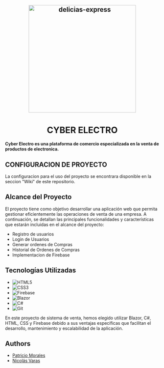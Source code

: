 <h2 align="center">
<img src="https://i.ibb.co/VQVTNgM/logocyber.jpg" alt="delicias-express" width="350" />
</h2>

<h1 align="center">CYBER ELECTRO</h1>
<h4>
Cyber Electro es una plataforma de comercio especializada en la venta de productos de electronica. 
</h4>

##
## CONFIGURACION DE PROYECTO
La configuracion para el uso del proyecto se encontrara disponible en la seccion "Wiki" de este repositorio.

## Alcance del Proyecto
El proyecto tiene como objetivo desarrollar una aplicación web que permita gestionar eficientemente las operaciones de venta de una empresa. A continuación, se detallan las principales funcionalidades y características que estarán incluidas en el alcance del proyecto:
- Registro de usuarios
- Login de Usuarios
- Generar ordenes de Compras
- Historial de Ordenes de Compras
- Implementacion de Firebase 
  

## Tecnologías Utilizadas

- ![HTML5](https://img.shields.io/badge/HTML-239120?style=for-the-badge&logo=html5&logoColor=white)
- ![CSS3](https://img.shields.io/badge/CSS-239120?&style=for-the-badge&logo=css3&logoColor=white)
- ![Firebase](https://img.shields.io/badge/firebase-ffca28?style=for-the-badge&logo=firebase&logoColor=black)
- ![Blazor](https://img.shields.io/badge/Blazor-512BD4?logo=blazor&logoColor=fff&style=for-the-badge)
- ![C#](https://img.shields.io/badge/C%23-239120?style=for-the-badge&logo=c-sharp&logoColor=white)
- ![Git](https://img.shields.io/badge/Git-F05032?logo=git&logoColor=fff&style=for-the-badge)

En este proyecto de sistema de venta, hemos elegido utilizar Blazor, C#, HTML, CSS y Firebase debido a sus ventajas específicas que facilitan el desarrollo, mantenimiento y escalabilidad de la aplicación.



## Authors

- [Patricio Morales]([https://github.com/Wargish])
- [Nicolás Varas]([https://github.com/NicolasVarasFigueroa])

